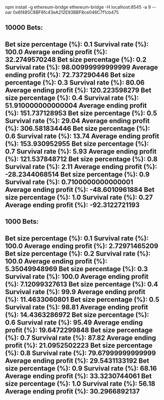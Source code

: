 npm install -g ethereum-bridge
ethereum-bridge -H localhost:8545 -a 9 --oar 0x6f485C8BF6fc43eA212E93BBF8ce046C7f1cb475

10000 Bets:
------------------------------------------
Bet size percentage (%):  0.1
Survival rate (%):  100.0
Average ending profit (%):  32.2749570248
Bet size percentage (%):  0.2
Survival rate (%):  98.00999999999999
Average ending profit (%):  72.737290446
Bet size percentage (%):  0.3
Survival rate (%):  80.06
Average ending profit (%):  120.223598279
Bet size percentage (%):  0.4
Survival rate (%):  51.910000000000004
Average ending profit (%):  151.737128953
Bet size percentage (%):  0.5
Survival rate (%):  29.04
Average ending profit (%):  306.581834446
Bet size percentage (%):  0.6
Survival rate (%):  13.74
Average ending profit (%):  153.930952955
Bet size percentage (%):  0.7
Survival rate (%):  5.93
Average ending profit (%):  121.537848712
Bet size percentage (%):  0.8
Survival rate (%):  2.11
Average ending profit (%):  -28.2344068514
Bet size percentage (%):  0.9
Survival rate (%):  0.7100000000000001
Average ending profit (%):  -48.6010961884
Bet size percentage (%):  1.0
Survival rate (%):  0.27
Average ending profit (%):  -92.3122721193
------------------------------------------

1000 Bets:
------------------------------------------
Bet size percentage (%):  0.1
Survival rate (%):  100.0
Average ending profit (%):  2.72971465209
Bet size percentage (%):  0.2
Survival rate (%):  100.0
Average ending profit (%):  5.35049948969
Bet size percentage (%):  0.3
Survival rate (%):  100.0
Average ending profit (%):  7.12099327613
Bet size percentage (%):  0.4
Survival rate (%):  99.9
Average ending profit (%):  11.4633060801
Bet size percentage (%):  0.5
Survival rate (%):  98.81
Average ending profit (%):  14.4363286972
Bet size percentage (%):  0.6
Survival rate (%):  95.49
Average ending profit (%):  19.6472299848
Bet size percentage (%):  0.7
Survival rate (%):  87.82
Average ending profit (%):  21.0952502223
Bet size percentage (%):  0.8
Survival rate (%):  79.67999999999999
Average ending profit (%):  29.5431133192
Bet size percentage (%):  0.9
Survival rate (%):  68.16
Average ending profit (%):  33.3230744061
Bet size percentage (%):  1.0
Survival rate (%):  56.18
Average ending profit (%):  30.2966892137
------------------------------------------
